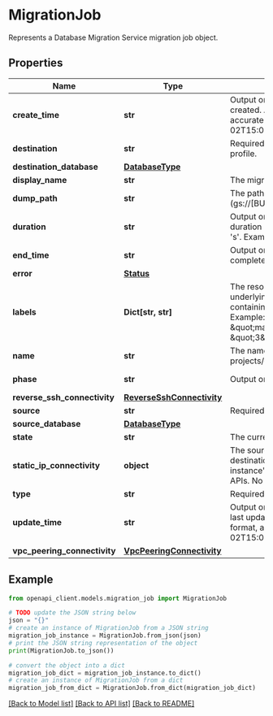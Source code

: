 # MigrationJob

Represents a Database Migration Service migration job object.

## Properties

Name | Type | Description | Notes
------------ | ------------- | ------------- | -------------
**create_time** | **str** | Output only. The timestamp when the migration job resource was created. A timestamp in RFC3339 UTC \&quot;Zulu\&quot; format, accurate to nanoseconds. Example: \&quot;2014-10-02T15:01:23.045123456Z\&quot;. | [optional] [readonly] 
**destination** | **str** | Required. The resource name (URI) of the destination connection profile. | [optional] 
**destination_database** | [**DatabaseType**](DatabaseType.md) |  | [optional] 
**display_name** | **str** | The migration job display name. | [optional] 
**dump_path** | **str** | The path to the dump file in Google Cloud Storage, in the format: (gs://[BUCKET_NAME]/[OBJECT_NAME]). | [optional] 
**duration** | **str** | Output only. The duration of the migration job (in seconds). A duration in seconds with up to nine fractional digits, terminated by &#39;s&#39;. Example: \&quot;3.5s\&quot;. | [optional] [readonly] 
**end_time** | **str** | Output only. If the migration job is completed, the time when it was completed. | [optional] [readonly] 
**error** | [**Status**](Status.md) |  | [optional] 
**labels** | **Dict[str, str]** | The resource labels for migration job to use to annotate any related underlying resources such as Compute Engine VMs. An object containing a list of \&quot;key\&quot;: \&quot;value\&quot; pairs. Example: &#x60;{ \&quot;name\&quot;: \&quot;wrench\&quot;, \&quot;mass\&quot;: \&quot;1.3kg\&quot;, \&quot;count\&quot;: \&quot;3\&quot; }&#x60;. | [optional] 
**name** | **str** | The name (URI) of this migration job resource, in the form of: projects/{project}/locations/{location}/migrationJobs/{migrationJob}. | [optional] 
**phase** | **str** | Output only. The current migration job phase. | [optional] [readonly] 
**reverse_ssh_connectivity** | [**ReverseSshConnectivity**](ReverseSshConnectivity.md) |  | [optional] 
**source** | **str** | Required. The resource name (URI) of the source connection profile. | [optional] 
**source_database** | [**DatabaseType**](DatabaseType.md) |  | [optional] 
**state** | **str** | The current migration job state. | [optional] 
**static_ip_connectivity** | **object** | The source database will allow incoming connections from the destination database&#39;s public IP. You can retrieve the Cloud SQL instance&#39;s public IP from the Cloud SQL console or using Cloud SQL APIs. No additional configuration is required. | [optional] 
**type** | **str** | Required. The migration job type. | [optional] 
**update_time** | **str** | Output only. The timestamp when the migration job resource was last updated. A timestamp in RFC3339 UTC \&quot;Zulu\&quot; format, accurate to nanoseconds. Example: \&quot;2014-10-02T15:01:23.045123456Z\&quot;. | [optional] [readonly] 
**vpc_peering_connectivity** | [**VpcPeeringConnectivity**](VpcPeeringConnectivity.md) |  | [optional] 

## Example

```python
from openapi_client.models.migration_job import MigrationJob

# TODO update the JSON string below
json = "{}"
# create an instance of MigrationJob from a JSON string
migration_job_instance = MigrationJob.from_json(json)
# print the JSON string representation of the object
print(MigrationJob.to_json())

# convert the object into a dict
migration_job_dict = migration_job_instance.to_dict()
# create an instance of MigrationJob from a dict
migration_job_from_dict = MigrationJob.from_dict(migration_job_dict)
```
[[Back to Model list]](../README.md#documentation-for-models) [[Back to API list]](../README.md#documentation-for-api-endpoints) [[Back to README]](../README.md)



